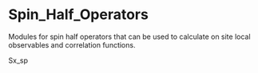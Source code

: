 # Spin_Half_Operators
Modules for spin half operators that can be used to calculate on site local observables and correlation functions.

Sx_sp
